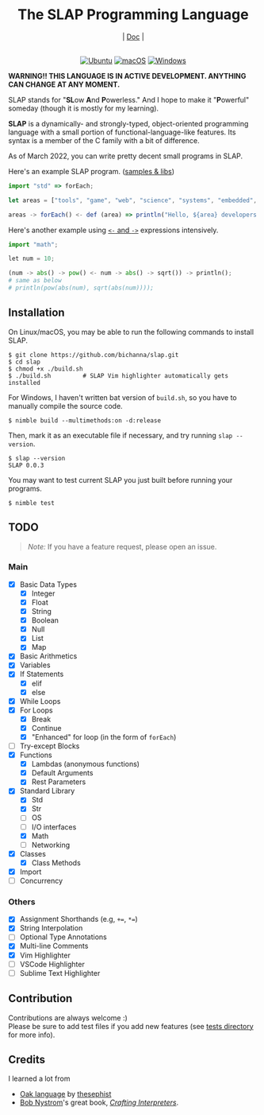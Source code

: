 <div align="center">
    <h1>The SLAP Programming Language</h1>
    |
    <a href="https://github.com/bichanna/slap/blob/master/docs/index.md#doc">Doc</a>
    |
</div><br>

<div align="center">
	
[![Ubuntu](https://github.com/bichanna/slap/actions/workflows/ubuntu.yml/badge.svg)](https://github.com/bichanna/slap/actions/workflows/ubuntu.yml)
[![macOS](https://github.com/bichanna/slap/actions/workflows/mac.yml/badge.svg)](https://github.com/bichanna/slap/actions/workflows/mac.yml)
[![Windows](https://github.com/bichanna/slap/actions/workflows/windows.yml/badge.svg)](https://github.com/bichanna/slap/actions/workflows/windows.yml)
	
</div>

**WARNING!! THIS LANGUAGE IS IN ACTIVE DEVELOPMENT. ANYTHING CAN CHANGE AT ANY MOMENT.**

SLAP stands for "**SL**ow **A**nd **P**owerless." And I hope to make it "**P**owerful" someday (though it is mostly for my learning).

**SLAP** is a dynamically- and strongly-typed, object-oriented programming language with a small portion of functional-language-like features. Its syntax is a member of the C family with a bit of difference.

As of March 2022, you can write pretty decent small programs in SLAP.

Here's an example SLAP program. ([samples & libs](https://github.com/bichanna/slap/tree/master/lib))
```js
import "std" => forEach;

let areas = ["tools", "game", "web", "science", "systems", "embedded", "drivers", "mobile", "GUI"];

areas -> forEach() <- def (area) => println("Hello, ${area} developers!");
```
Here's another example using [`<-` and `->`](https://github.com/bichanna/slap/blob/master/docs/syntax_doc/syntax_sugars.md#--expression) expressions intensively.

```py
import "math";

let num = 10;

(num -> abs() -> pow() <- num -> abs() -> sqrt()) -> println();
# same as below
# println(pow(abs(num), sqrt(abs(num))));
```

## Installation
On Linux/macOS, you may be able to run the following commands to install SLAP.
```
$ git clone https://github.com/bichanna/slap.git
$ cd slap
$ chmod +x ./build.sh 
$ ./build.sh         # SLAP Vim highlighter automatically gets installed
```
For Windows, I haven't written bat version of `build.sh`, so you have to manually compile the source code.
```
$ nimble build --multimethods:on -d:release
```
Then, mark it as an executable file if necessary, and try running `slap --version`.
```
$ slap --version
SLAP 0.0.3
```

You may want to test current SLAP you just built before running your programs.
```
$ nimble test
```

## TODO
>*Note:* If you have a feature request, please open an issue.

### Main
- [x] Basic Data Types
     - [x] Integer
     - [x] Float
     - [x] String
     - [x] Boolean
     - [x] Null
     - [x] List
     - [x] Map
 - [x] Basic Arithmetics
 - [x] Variables
 - [x] If Statements
     - [x] elif
     - [x] else
 - [x] While Loops
 - [x] For Loops
     - [x] Break
     - [x] Continue
     - [x] "Enhanced" for loop (in the form of `forEach`)
 - [ ] Try-except Blocks
 - [x] Functions
     - [x] Lambdas (anonymous functions)
     - [x] Default Arguments
     - [x] Rest Parameters
 - [x] Standard Library
     - [x] Std
     - [x] Str
     - [ ] OS
     - [ ] I/O interfaces
     - [x] Math
     - [ ] Networking
 - [x] Classes
     - [x] Class Methods
 - [x] Import
 - [ ] Concurrency
### Others
 - [x] Assignment Shorthands (e.g, `+=`, `*=`)
 - [x] String Interpolation
 - [ ] Optional Type Annotations
 - [x] Multi-line Comments
 - [x] Vim Highlighter
 - [ ] VSCode Highlighter
 - [ ] Sublime Text Highlighter

## Contribution
Contributions are always welcome :)<br>
Please be sure to add test files if you add new features (see [tests directory](https://github.com/bichanna/slap/tree/master/tests#tests) for more info).


## Credits
I learned a lot from
 - [Oak language](https://github.com/thesephist/oak) by [thesephist](https://github.com/thesephist)
 - [Bob Nystrom](https://github.com/munificent)'s great book, [*Crafting Interpreters*](https://craftinginterpreters.com/).
